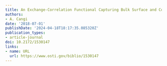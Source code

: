 ```yaml
---
title: An Exchange-Correlation Functional Capturing Bulk Surface and Confinement Physics
authors:
- A. Cangi
date: '2018-07-01'
publishDate: '2024-04-18T18:17:35.085320Z'
publication_types:
- article-journal
doi: 10.2172/1530147
links:
- name: URL
  url: https://www.osti.gov/biblio/1530147
---
```

